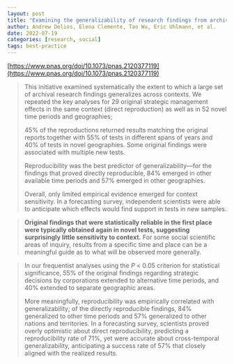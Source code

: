```yaml
---
layout: post
title: "Examining the generalizability of research findings from archival data"
author: Andrew Delios, Elena Clemente, Tao Wu, Eric Uhlmann, et al.
date: 2022-07-19
categories: [research, social]
tags: best-practice
---
```


[https://www.pnas.org/doi/10.1073/pnas.2120377119](https://www.pnas.org/doi/10.1073/pnas.2120377119)

> This initiative examined systematically the extent to which a large set of archival research findings generalizes across contexts. We repeated the key analyses for 29 original strategic management effects in the same context (direct reproduction) as well as in 52 novel time periods and geographies; 
>
> 45% of the reproductions returned results matching the original reports together with 55% of tests in different spans of years and 40% of tests in novel geographies. Some original findings were associated with multiple new tests. 
>
> Reproducibility was the best predictor of generalizability—for the findings that proved directly reproducible, 84% emerged in other available time periods and 57% emerged in other geographies. 
>
> Overall, only limited empirical evidence emerged for context sensitivity. In a forecasting survey, independent scientists were able to anticipate which effects would find support in tests in new samples.

> **Original findings that were statistically reliable in the first place were typically obtained again in novel tests, suggesting surprisingly little sensitivity to context.** For some social scientific areas of inquiry, results from a specific time and place can be a meaningful guide as to what will be observed more generally.

> In our frequentist analyses using the *P* < 0.05 criterion for statistical significance, 55% of the original findings regarding strategic decisions by corporations extended to alternative time periods, and 40% extended to separate geographic areas.
>
> More meaningfully, reproducibility was empirically correlated with generalizability; of the directly reproducible findings, 84% generalized to other time periods and 57% generalized to other nations and territories. In a forecasting survey, scientists proved overly optimistic about direct reproducibility, predicting a reproducibility rate of 71%, yet were accurate about cross-temporal generalizability, anticipating a success rate of 57% that closely aligned with the realized results.

